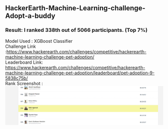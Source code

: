 ## HackerEarth-Machine-Learning-challenge-Adopt-a-buddy
### Result: I ranked 338th out of 5066 participants. (Top 7%)
Model Used : XGBoost Classifier <br />
Challenge Link :https://www.hackerearth.com/challenges/competitive/hackerearth-machine-learning-challenge-pet-adoption/ <br />
Leaderboard Link: https://www.hackerearth.com/challenges/competitive/hackerearth-machine-learning-challenge-pet-adoption/leaderboard/pet-adoption-9-5838c75b/ <br />
Rank Screenshot : ![Screenshot](Rank.png)

